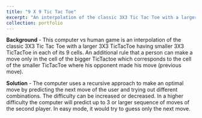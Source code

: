 ```yaml
---
title: "9 X 9 Tic Tac Toe"
excerpt: "An interpolation of the classic 3X3 Tic Tac Toe with a larger 3X3 TicTacToe having smaller 3X3 TicTacToe in each of its 9 cells.<br/><img src='/images/9x9.png'>"
collection: portfolio
---
```


__Background__ - This computer vs human game is an interpolation of the classic 3X3 Tic Tac Toe with a larger 3X3 TicTacToe having smaller 3X3 TicTacToe in each of its 9 cells. An additional rule that a person can make a move only in the cell of the bigger TicTactoe which corresponds to the cell of the smaller TicTacToe where his opponent made his move (previous move).

__Solution__ - The computer uses a recursive approach to make an optimal move by predicting the next move of the user and trying out different combinations. The difficulty can be increased or decreased. In a higher difficulty the computer will predict up to 3 or larger sequence of moves of the second player. In easy mode, it would try to guess only the next move.
